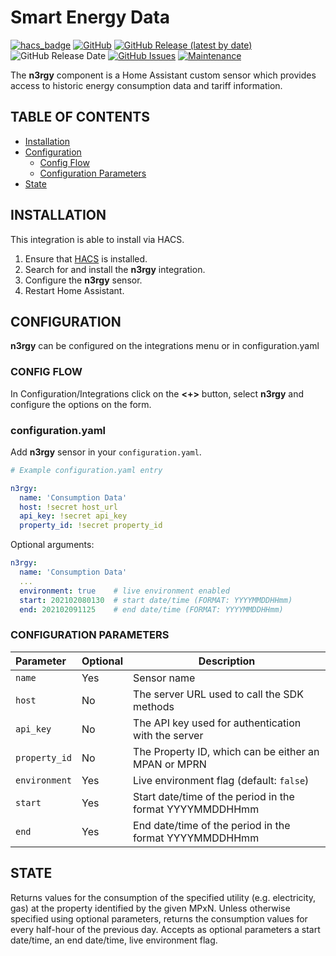 # Smart Energy Data

[![hacs_badge](https://img.shields.io/badge/HACS-Default-orange.svg)](https://github.com/custom-components/hacs)
[![GitHub](https://img.shields.io/github/license/smartechru/n3rgy)](LICENSE)
[![GitHub Release (latest by date)](https://img.shields.io/github/v/release/smartechru/n3rgy)](https://github.com/smartechru/n3rgy/releases)
![GitHub Release Date](https://img.shields.io/github/release-date/smartechru/n3rgy)
[![GitHub Issues](https://img.shields.io/github/issues/smartechru/n3rgy)](https://github.com/smartechru/n3rgy/issues)
[![Maintenance](https://img.shields.io/badge/Maintained%3F-Yes-brightgreen.svg)](https://github.com/smartechru/n3rgy/graphs/commit-activity)

The **n3rgy** component is a Home Assistant custom sensor which provides access to historic energy consumption data and tariff information.

## TABLE OF CONTENTS

* [Installation](#installation)
* [Configuration](#configuration)
  * [Config Flow](#config-flow)
  * [Configuration Parameters](#configuration-parameters)
* [State](#state)

## INSTALLATION

This integration is able to install via HACS.

1. Ensure that [HACS](https://custom-components.github.io/hacs/) is installed.
2. Search for and install the **n3rgy** integration.
3. Configure the **n3rgy** sensor.
4. Restart Home Assistant.

## CONFIGURATION

**n3rgy** can be configured on the integrations menu or in configuration.yaml

### CONFIG FLOW

In Configuration/Integrations click on the **<+>** button, select **n3rgy** and configure the options on the form.

### configuration.yaml

Add **n3rgy** sensor in your `configuration.yaml`.

```yaml
# Example configuration.yaml entry

n3rgy:
  name: 'Consumption Data'
  host: !secret host_url
  api_key: !secret api_key
  property_id: !secret property_id

```

Optional arguments:

```yaml
n3rgy:
  name: 'Consumption Data'
  ...
  environment: true    # live environment enabled
  start: 202102080130  # start date/time (FORMAT: YYYYMMDDHHmm)
  end: 202102091125    # end date/time (FORMAT: YYYYMMDDHHmm)

```

### CONFIGURATION PARAMETERS

| Parameter | Optional | Description |
|:--------- | -------- | ----------- |
| `name` | Yes | Sensor name |
| `host` | No | The server URL used to call the SDK methods |
| `api_key` | No | The API key used for authentication with the server |
| `property_id` | No | The Property ID, which can be either an MPAN or MPRN |
| `environment` | Yes | Live environment flag (default: `false`) |
| `start` | Yes | Start date/time of the period in the format YYYYMMDDHHmm |
| `end` | Yes | End date/time of the period in the format YYYYMMDDHHmm |

## STATE

Returns values for the consumption of the specified utility (e.g. electricity, gas) at the property identified by the given MPxN. Unless otherwise specified using optional parameters, returns the consumption values for every half-hour of the previous day. Accepts as optional parameters a start date/time, an end date/time, live environment flag.
